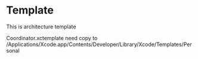 # Template

This is architecture template 

Coordinator.xctemplate need copy to 
/Applications/Xcode.app/Contents/Developer/Library/Xcode/Templates/Personal



